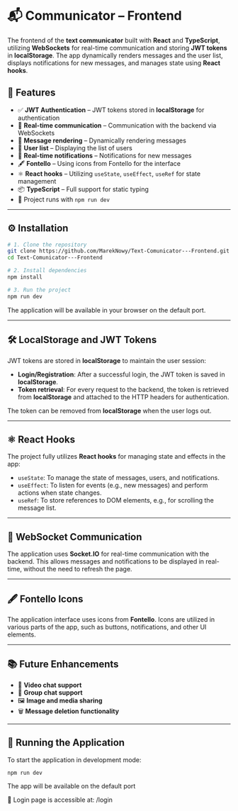 

# 📬 Communicator – Frontend

The frontend of the **text communicator** built with **React** and **TypeScript**, utilizing **WebSockets** for real-time communication and storing **JWT tokens** in **localStorage**. The app dynamically renders messages and the user list, displays notifications for new messages, and manages state using **React hooks**.

## 🚀 Features

- ✅ **JWT Authentication** – JWT tokens stored in **localStorage** for authentication
- 📡 **Real-time communication** – Communication with the backend via WebSockets
- 📝 **Message rendering** – Dynamically rendering messages
- 👥 **User list** – Displaying the list of users
- 🔔 **Real-time notifications** – Notifications for new messages
- 🖋️ **Fontello** – Using icons from Fontello for the interface
- ⚛️ **React hooks** – Utilizing `useState`, `useEffect`, `useRef` for state management
- 📦 **TypeScript** – Full support for static typing
- 🏃 Project runs with `npm run dev`

---

## ⚙️ Installation

```bash
# 1. Clone the repository
git clone https://github.com/MarekNowy/Text-Comunicator---Frontend.git
cd Text-Comunicator---Frontend

# 2. Install dependencies
npm install

# 3. Run the project
npm run dev
```

The application will be available in your browser on the default port.

---

## 🛠️ LocalStorage and JWT Tokens

JWT tokens are stored in **localStorage** to maintain the user session:

- **Login/Registration**: After a successful login, the JWT token is saved in **localStorage**.
- **Token retrieval**: For every request to the backend, the token is retrieved from **localStorage** and attached to the HTTP headers for authentication.
  
The token can be removed from **localStorage** when the user logs out.

---

## ⚛️ React Hooks

The project fully utilizes **React hooks** for managing state and effects in the app:

- `useState`: To manage the state of messages, users, and notifications.
- `useEffect`: To listen for events (e.g., new messages) and perform actions when state changes.
- `useRef`: To store references to DOM elements, e.g., for scrolling the message list.

---

## 🧩 WebSocket Communication

The application uses **Socket.IO** for real-time communication with the backend. This allows messages and notifications to be displayed in real-time, without the need to refresh the page.

---

## 🖋️ Fontello Icons

The application interface uses icons from **Fontello**. Icons are utilized in various parts of the app, such as buttons, notifications, and other UI elements.

---

## 📚 Future Enhancements

- 🎥 **Video chat support**
- 💬 **Group chat support**
- 🖼️ **Image and media sharing**
- 🗑️ **Message deletion functionality**

---

## 🏃 Running the Application

To start the application in development mode:

```bash
npm run dev
```

The app will be available on the default port 

🔐 Login page is accessible at: /login
